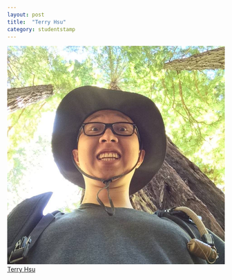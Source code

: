 ```yaml
---
layout: post
title:  "Terry Hsu"
category: studentstamp
---
```

<a href="https://www.cs.purdue.edu/homes/hsu62/">
  <img src="assets/terryhsu.jpg" alt="Terry Hsu">
  <span class="student-name">Terry Hsu</span>
</a>
